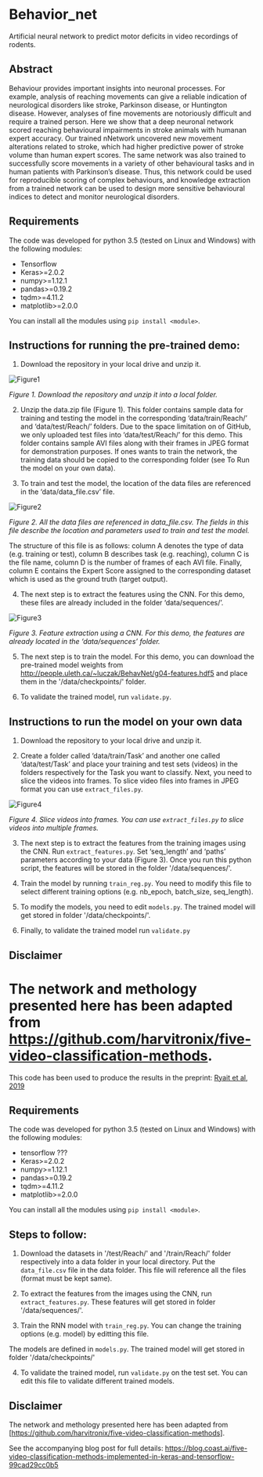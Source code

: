 
# Behavior_net 

Artificial neural network to predict motor deficits in video recordings of rodents.

## Abstract

Behaviour provides important insights into neuronal processes. For example, analysis of reaching movements can give a 
reliable indication of neurological disorders like stroke, Parkinson disease, or Huntington disease. However, analyses 
of fine movements are notoriously difficult and require a trained person. Here we show that a deep neuronal network 
scored reaching behavioural impairments in stroke animals with humanan expert accuracy. Our trained nNetwork uncovered 
new movement alterations related to stroke, which had higher predictive power of stroke volume than human expert scores. 
The same network was also trained to successfully score movements in a variety of other behavioural tasks and in human 
patients with Parkinson’s disease. Thus, this network could be used for reproducible scoring of complex behaviours, and 
knowledge extraction from a trained network can be used to design more sensitive behavioural indices to detect and 
monitor neurological disorders. 



## Requirements
The code was developed for python 3.5 (tested on Linux and Windows) with the following modules:

- Tensorflow
- Keras>=2.0.2
- numpy>=1.12.1
- pandas>=0.19.2
- tqdm>=4.11.2
- matplotlib>=2.0.0

You can install all the modules using `pip install <module>`.

## Instructions for running the pre-trained demo:
1.	Download the repository in your local drive and unzip it.

![Figure1](https://github.com/hardeepsryait/behaviour_net/blob/master/img/Fig1.png "Figure1. Download the repository and unzip it into a local folder.")

<em> Figure 1. Download the repository and unzip it into a local folder. </em>

2.	Unzip the data.zip file (Figure 1). This folder  contains sample data for training and testing the model in the corresponding ‘data/train/Reach/’ and ‘data/test/Reach/’ folders. Due to the space limitation on of GitHub, we only uploaded test files into ‘data/test/Reach/’ for this demo. This folder contains sample AVI files along with their frames in JPEG format for demonstration purposes. If ones wants to train the network, the training data should be copied to the corresponding folder (see To Run the model on your own data).

3.	To train and test the model, the location of the data files are referenced in the ‘data/data_file.csv’ file.  

<p align="center">
 
![Figure2](https://github.com/hardeepsryait/behaviour_net/blob/master/img/Fig2.png "Figure 2. All the data files are referenced in data_file.csv. The fields in this file describe the location and parameters used to train and test the model.") 

</p>

<em>Figure 2. All the data files are referenced in data_file.csv. The fields in this file describe the location and parameters used to train and test the model.</em>

The structure of this file is as follows: column A denotes the type of data (e.g. training or test), column B describes task (e.g. reaching), column C is the file name, column D is the number of frames of each AVI file. Finally, column E contains the Expert Score assigned to the corresponding dataset which is used as the ground truth (target output). 

4.	The next step is to extract the features using the CNN. For this demo, these files are already included in the folder ‘data/sequences/’. 

![Figure3](https://github.com/hardeepsryait/behaviour_net/blob/master/img/Fig3.png "Figure3. Feature extraction using a CNN. For this demo, the features are already located in the ‘data/sequences’ folder.") 

<em>Figure 3. Feature extraction using a CNN. For this demo, the features are already located in the ‘data/sequences’ folder. </em>

5.	The next step is to train the model. For this demo, you can download the pre-trained model weights from http://people.uleth.ca/~luczak/BehavNet/g04-features.hdf5 and place them in the '/data/checkpoints/' folder.

6.	To validate the trained model, run <code>validate.py</code>. 


## Instructions to run the model on your own data

1.	Download the repository to your local drive and unzip it.

2.	Create a folder called ‘data/train/Task’ and another one called ‘data/test/Task’ and place your training and test sets (videos) in the folders respectively for the Task you want to classify. 
Next, you need to slice the videos into frames. To slice video files into frames in JPEG format you can use  <code>extract_files.py</code>. 

![Figure4](https://github.com/hardeepsryait/behaviour_net/blob/master/img/Fig4.png "Figure4. Slice videos into frames. You can use 'extract_files.py' to slice videos into multiple frames.")

<em>Figure 4. Slice videos into frames. You can use <code>extract_files.py</code> to slice videos into multiple frames.</em>

3.	The next step is to extract the features from the training images using the CNN. Run <code>extract_features.py</code>. Set ‘seq_length’ and ‘paths’ parameters according to your data (Figure 3). Once you run this python script, the features will be stored in the folder '/data/sequences/'.

4.	Train the model by running <code>train_reg.py</code>. You need to modify this file to select different training options (e.g. nb_epoch, batch_size, seq_length).

5.	To modify the models, you need to edit <code>models.py</code>. The trained model will get stored in folder '/data/checkpoints/'.

6.	Finally, to validate the trained model run <code>validate.py</code>


## Disclaimer
The network and methology presented here has been adapted from https://github.com/harvitronix/five-video-classification-methods.  
=======

This code has been used to produce the results in the preprint: [Ryait et al, 2019](https://www.biorxiv.org/)

## Requirements
The code was developed for python 3.5 (tested on Linux and Windows) with the following modules:

- tensorflow ???
- Keras>=2.0.2
- numpy>=1.12.1
- pandas>=0.19.2
- tqdm>=4.11.2
- matplotlib>=2.0.0

You can install all the modules using `pip install <module>`.

## Steps to follow:

1. Download the datasets in '/test/Reach/' and '/train/Reach/' folder respectively into a data folder in your local directory. 
	Put the `data_file.csv` file in the data folder. This file will reference all the files (format must be kept same).
	
2. To extract the features from the images using the CNN, run `extract_features.py`. 
	These features will get stored in folder '/data/sequences/'.

3. Train the RNN model with `train_reg.py`. You can change the training options (e.g. model) by editting this file.

The models are defined in `models.py`. The trained model will get stored in folder '/data/checkpoints/'

4. To validate the trained model, run `validate.py` on the test set. You can edit this file to validate different trained models.

## Disclaimer
The network and methology presented here has been adapted from [https://github.com/harvitronix/five-video-classification-methods].  

See the accompanying blog post for full details: https://blog.coast.ai/five-video-classification-methods-implemented-in-keras-and-tensorflow-99cad29cc0b5 
